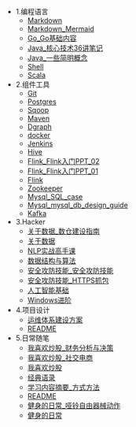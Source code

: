 - 1.编程语言 
  - [Markdown](1.编程语言/Markdown/)
  - [Markdown_Mermaid](1.编程语言/Markdown/Mermaid)
  - [Go_Go基础内容](1.编程语言/Go/Go基础内容)
  - [Java_核心技术36讲笔记](1.编程语言/Java/核心技术36讲笔记)
  - [Java_一些简明概念](1.编程语言/Java/一些简明概念)
  - [Shell](1.编程语言/Shell/)
  - [Scala](1.编程语言/Scala/)
- 2.组件工具 
  - [Git](2.组件工具/Git/)
  - [Postgres](2.组件工具/Postgres/)
  - [Sqoop](2.组件工具/Sqoop/)
  - [Maven](2.组件工具/Maven/)
  - [Dgraph](2.组件工具/Dgraph/)
  - [docker](2.组件工具/docker/)
  - [Jenkins](2.组件工具/Jenkins/)
  - [Hive](2.组件工具/Hive/)
  - [Flink_Flink入门PPT_02](2.组件工具/Flink/Flink入门PPT_02)
  - [Flink_Flink入门PPT_01](2.组件工具/Flink/Flink入门PPT_01)
  - [Flink](2.组件工具/Flink/)
  - [Zookeeper](2.组件工具/Zookeeper/)
  - [Mysql_SQL_case](2.组件工具/Mysql/SQL_case)
  - [Mysql_mysql_db_design_guide](2.组件工具/Mysql/mysql_db_design_guide)
  - [Kafka](2.组件工具/Kafka/)
- 3.Hacker 
  - [关于数据_数仓建设指南](3.Hacker/关于数据/数仓建设指南)
  - [关于数据](3.Hacker/关于数据/)
  - [NLP实战高手课](3.Hacker/NLP实战高手课/)
  - [数据结构与算法](3.Hacker/数据结构与算法/)
  - [安全攻防技能_安全攻防技能](3.Hacker/安全攻防技能/安全攻防技能)
  - [安全攻防技能_HTTPS抓包](3.Hacker/安全攻防技能/HTTPS抓包)
  - [人工智能基础](3.Hacker/人工智能基础)
  - [Windows进阶](3.Hacker/Windows进阶/)
- 4.项目设计 
  - [运维体系建设方案](4.项目设计/运维体系建设方案)
  - [README](4.项目设计/README)
- 5.日常随笔 
  - [我喜欢炒股_财务分析与决策](5.日常随笔/我喜欢炒股/财务分析与决策)
  - [我喜欢炒股_社交电商](5.日常随笔/我喜欢炒股/社交电商)
  - [我喜欢炒股](5.日常随笔/我喜欢炒股/)
  - [经典语录](5.日常随笔/经典语录)
  - [学习内容摘要_方式方法](5.日常随笔/学习内容摘要/方式方法)
  - [README](5.日常随笔/README)
  - [健身的日常_哑铃自由器械动作](5.日常随笔/健身的日常/哑铃自由器械动作)
  - [健身的日常](5.日常随笔/健身的日常/)
